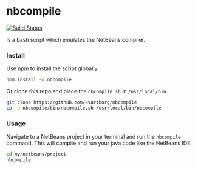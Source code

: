 # nbcompile
[![Build Status](https://travis-ci.org/kvartborg/nbcompile.svg?branch=master)](https://travis-ci.org/kvartborg/nbcompile)

Is a bash script which emulates the NetBeans compiler.

### Install
Use npm to install the script globally.
```sh
npm install -g nbcompile
```
Or clone this repo and place the `nbcompile.sh` in `/usr/local/bin`.
```sh
git clone https://github.com/kvartborg/nbcompile
cp -a nbcompile/bin/nbcompile.sh /usr/local/bin/nbcompile
```

### Usage
Navigate to a NetBeans project in your terminal and run the `nbcompile` command.
This will compile and run your java code like the NetBeans IDE.
```sh
cd my/netbeans/project
nbcompile
```
